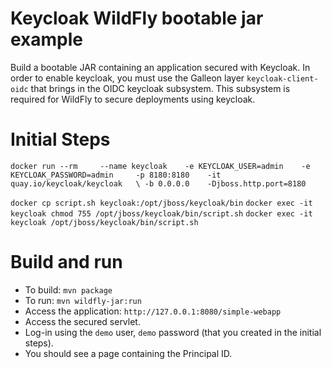 # Keycloak WildFly bootable jar example

Build a bootable JAR containing an application secured with Keycloak.
In order to enable keycloak, you must use the Galleon layer `keycloak-client-oidc` that brings in the 
OIDC keycloak subsystem. This subsystem is required for WildFly to secure deployments using keycloak.


Initial Steps
=======

`docker run --rm     --name keycloak    -e KEYCLOAK_USER=admin    -e KEYCLOAK_PASSWORD=admin     -p 8180:8180    -it quay.io/keycloak/keycloak   \
 -b 0.0.0.0    -Djboss.http.port=8180`

`docker cp script.sh keycloak:/opt/jboss/keycloak/bin`
`docker exec -it keycloak chmod 755 /opt/jboss/keycloak/bin/script.sh`
`docker exec -it keycloak /opt/jboss/keycloak/bin/script.sh`

Build and run
========

* To build: `mvn package`
* To run: `mvn wildfly-jar:run`
* Access the application: `http://127.0.0.1:8080/simple-webapp`
* Access the secured servlet.
* Log-in using the `demo` user, `demo` password (that you created in the initial steps).
* You should see a page containing the Principal ID.
